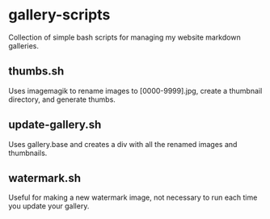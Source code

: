 gallery-scripts
==============================

Collection of simple bash scripts for managing my website markdown galleries.

thumbs.sh
-------

Uses imagemagik to rename images to [0000-9999].jpg, create a thumbnail directory, and generate thumbs.

update-gallery.sh
-------

Uses gallery.base and creates a div with all the renamed images and thumbnails.

watermark.sh
-------

Useful for making a new watermark image, not necessary to run each time you update your gallery.
